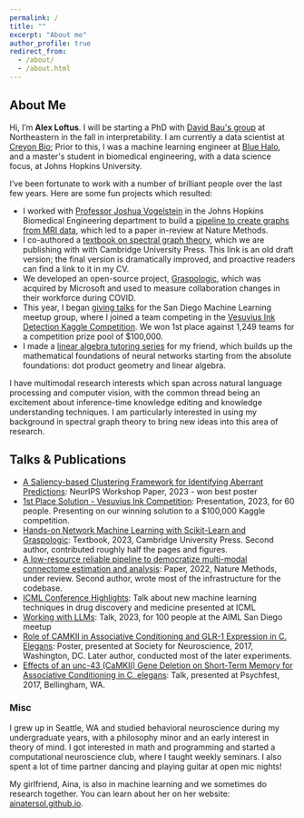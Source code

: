 ```yaml
---
permalink: /
title: ""
excerpt: "About me"
author_profile: true
redirect_from: 
  - /about/
  - /about.html
---
```


About Me
---
Hi, I’m **Alex Loftus**. I will be starting a PhD with [David Bau's group](https://baulab.info/) at Northeastern in the fall in interpretability. I am currently a data scientist at [Creyon Bio](creyonbio.com); Prior to this, I was a machine learning engineer at [Blue Halo](https://bluehalo.com/), and a master's student in biomedical engineering, with a data science focus, at Johns Hopkins University.

I’ve been fortunate to work with a number of brilliant people over the last few years. Here are some fun projects which resulted:
 - I worked with [Professor Joshua Vogelstein](https://www.neurodata.io) in the Johns Hopkins Biomedical Engineering department to build a [pipeline to create graphs from MRI data](https://github.com/neurodata/m2g), which led to a paper in-review at Nature Methods. 
 - I co-authored a [textbook on spectral graph theory](https://docs.neurodata.io/graph-stats-book/), which we are publishing with with Cambridge University Press. This link is an old draft version; the final version is dramatically improved, and proactive readers can find a link to it in my CV.
 - We developed an open-source project, [Graspologic](https://www.github.com/microsoft/graspologic), which was acquired by Microsoft and used to measure collaboration changes in their workforce during COVID. 
 - This year, I began [giving talks](https://www.youtube.com/@SanDiegoMachineLearning/videos) for the San Diego Machine Learning meetup group, where I joined a team competing in the [Vesuvius Ink Detection Kaggle Competition](https://www.kaggle.com/competitions/vesuvius-challenge-ink-detection). We won 1st place against 1,249 teams for a competition prize pool of $100,000.
 - I made a [linear algebra tutoring series](https://youtube.com/playlist?list=PLlP-93ntHnnu-ETNlIfelO9C6T8VrADAh&si=iYEkHZXhZbq2jrQC) for my friend, which builds up the mathematical foundations of neural networks starting from the absolute foundations: dot product geometry and linear algebra.

I have multimodal research interests which span across natural language processing and computer vision, with the common thread being an excitement about inference-time knowledge editing and knowledge understanding techniques. I am particularly interested in using my background in spectral graph theory to bring new ideas into this area of research.

## Talks & Publications
- [A Saliency-based Clustering Framework for Identifying Aberrant Predictions](https://arxiv.org/pdf/2311.06454.pdf): NeurIPS Workshop Paper, 2023 - won best poster
- [1st Place Solution - Vesuvius Ink Competition](https://www.youtube.com/watch?v=IWySc8s00P0): Presentation, 2023, for 60 people. Presenting on our winning solution to a \$100,000 Kaggle competition.
- [Hands-on Network Machine Learning with Scikit-Learn and Graspologic](https://www.overleaf.com/read/cdmbzwkrxtbv): Textbook, 2023, Cambridge University Press. Second author, contributed roughly half the pages and figures.
- [A low-resource reliable pipeline to democratize multi-modal connectome estimation and analysis](https://www.biorxiv.org/content/10.1101/2021.11.01.466686v1): Paper, 2022, Nature Methods, under review. Second author, wrote most of the infrastructure for the codebase.
- [ICML Conference Highlights](https://www.youtube.com/watch?v=V_hcmfdJzF8): Talk about new machine learning techniques in drug discovery and medicine presented at ICML
- [Working with LLMs](https://lu.ma/aisd1): Talk, 2023, for 100 people at the AIML San Diego meetup
- [Role of CAMKII in Associative Conditioning and GLR-1 Expression in C. Elegans](https://imgur.com/a/f2TxUt9): Poster, presented at Society for Neuroscience, 2017, Washington, DC. Later author, conducted most of the later experiments.
- [Effects of an unc-43 (CaMKII) Gene Deletion on Short-Term Memory for Associative Conditioning in C. elegans](): Talk, presented at Psychfest, 2017, Bellingham, WA.

### Misc
I grew up in Seattle, WA and studied behavioral neuroscience during my undergraduate years, with a philosophy minor and an early interest in theory of mind. I got interested in math and programming and started a computational neuroscience club, where I taught weekly seminars. I also spent a lot of time partner dancing and playing guitar at open mic nights!

My girlfriend, Aina, is also in machine learning and we sometimes do research together. You can learn about her on her website: [ainatersol.github.io](https://ainatersol.github.io/).
